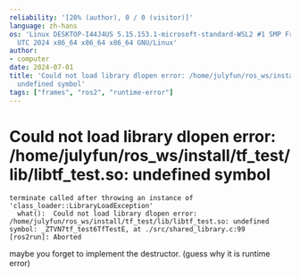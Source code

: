 ```yaml
---
reliability: '[20% (author), 0 / 0 (visitor)]'
language: zh-hans
os: 'Linux DESKTOP-I44J4US 5.15.153.1-microsoft-standard-WSL2 #1 SMP Fri Mar 29 23:14:13
  UTC 2024 x86_64 x86_64 x86_64 GNU/Linux'
author:
- computer
date: 2024-07-01
title: 'Could not load library dlopen error: /home/julyfun/ros_ws/install/tf_test/lib/libtf_test.so:
  undefined symbol'
tags: ["frames", "ros2", "runtime-error"]
---
```

# Could not load library dlopen error: /home/julyfun/ros_ws/install/tf_test/lib/libtf_test.so: undefined symbol

```
terminate called after throwing an instance of 'class_loader::LibraryLoadException'
  what():  Could not load library dlopen error: /home/julyfun/ros_ws/install/tf_test/lib/libtf_test.so: undefined symbol: _ZTVN7tf_test6TfTestE, at ./src/shared_library.c:99
[ros2run]: Aborted
```

maybe you forget to implement the destructor. (guess why it is runtime error)

